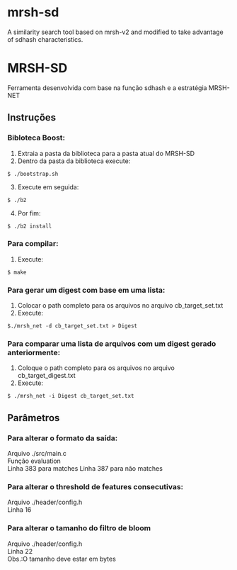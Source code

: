# mrsh-sd
A similarity search tool based on mrsh-v2 and modified to take advantage of sdhash characteristics.

# MRSH-SD
Ferramenta desenvolvida com base na função sdhash e a estratégia MRSH-NET


## Instruções

### Bibloteca Boost:
1. Extraia a pasta da biblioteca para a pasta atual do MRSH-SD
2. Dentro da pasta da biblioteca execute:
```  
$ ./bootstrap.sh
```
3. Execute em seguida:
```  
$ ./b2
```
4. Por fim:
```  
$ ./b2 install
```
### Para compilar:
1.  Execute:
```  
$ make
```
### Para gerar um digest com base em uma lista:
1.  Colocar o path completo para os arquivos no arquivo cb_target_set.txt  
2.  Execute:
```
$./mrsh_net -d cb_target_set.txt > Digest
```
### Para comparar uma lista de arquivos com um digest gerado anteriormente:
1.  Coloque o path completo para os arquivos no arquivo cb_target_digest.txt  
2.  Execute:  
```
$ ./mrsh_net -i Digest cb_target_set.txt
```

## Parâmetros

### Para alterar o formato da saída:   
  Arquivo ./src/main.c  
  Função evaluation  
  Linha 383 para matches
  Linha 387 para não matches

### Para alterar o threshold de features consecutivas:   
Arquivo ./header/config.h  
Linha 16
  
### Para alterar o tamanho do filtro de bloom 
Arquivo ./header/config.h  
Linha 22  
Obs.:O tamanho deve estar em bytes
  


